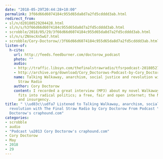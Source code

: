 ```yaml
---
date: "2018-05-29T20:44:28+10:00"
permalink: 3f66d66d6074184c955d65da8d7a2fd5cdddd3ab.html
redirect_from:
- sl/n/d20180529204428.html
- sl/n/s/h3f66d66d6074184c955d65da8d7a2fd5cdddd3ab.html
- scrobble/2018/05/29/3f66d66d6074184c955d65da8d7a2fd5cdddd3ab.html
- sl/n/s/ZNVecXn5wG7.html
- scrobble/Cory-Doctorow//3f66d66d6074184c955d65da8d7a2fd5cdddd3ab.html
listen-of:
  h-cite:
    url: http://feeds.feedburner.com/doctorow_podcast
    photo: ""
    audio:
    - http://traffic.libsyn.com/thefinalstrawradio/tfsrpodcast-20180527-CoryDoctorowWalkaway.mp3
    - http://archive.org/download/Cory_Doctorows-Podcast-by-Cory_Doctorow/Talking_Walkaway_anarchism_social_justice_and_revolution_with_The_Final_Straw_Radio.mp3
    name: Talking Walkaway, anarchism, social justice and revolution with The Final
      Straw Radio
    author: Cory Doctorow
    content: I recorded a great interview (MP3) about my novel Walkaway and how it
      fits into radical politics; a free, fair and open internet; the Nym Wars, parenting,
      and insurgency.
title: " \\ud83c\\udfa7 Listened to Talking Walkaway, anarchism, social justice and
  revolution with The Final Straw Radio by Cory Doctorow From Podcast \u2013 Cory
  Doctorow's craphound.com"
categories:
- scrobble
- audio
- "Podcast \u2013 Cory Doctorow's craphound.com"
- Cory Doctorow
- May
- 2018
- 29
---
```

